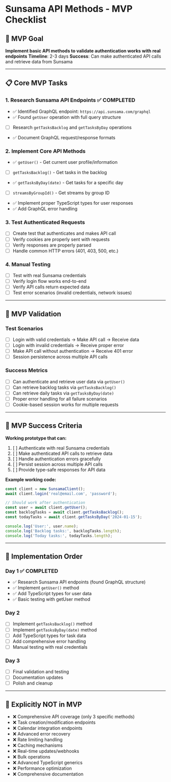 # Sunsama API Methods - MVP Checklist

## 🎯 MVP Goal
**Implement basic API methods to validate authentication works with real endpoints**
**Timeline**: 2-3 days
**Success**: Can make authenticated API calls and retrieve data from Sunsama

---

## 📋 Core MVP Tasks

### 1. Research Sunsama API Endpoints ✅ COMPLETED
- ✅ Identified GraphQL endpoint: `https://api.sunsama.com/graphql`
- ✅ Found `getUser` operation with full query structure
- [ ] Research `getTasksBacklog` and `getTasksByDay` operations
- ✅ Document GraphQL request/response formats

### 2. Implement Core API Methods
- ✅ `getUser()` - Get current user profile/information
- [ ] `getTasksBacklog()` - Get tasks in the backlog
- ✅ `getTasksByDay(date)` - Get tasks for a specific day
- [ ] `streamsByGroupId()` - Get streams by group ID
- ✅ Implement proper TypeScript types for user responses
- ✅ Add GraphQL error handling

### 3. Test Authenticated Requests
- [ ] Create test that authenticates and makes API call
- [ ] Verify cookies are properly sent with requests
- [ ] Verify responses are properly parsed
- [ ] Handle common HTTP errors (401, 403, 500, etc.)

### 4. Manual Testing
- [ ] Test with real Sunsama credentials
- [ ] Verify login flow works end-to-end
- [ ] Verify API calls return expected data
- [ ] Test error scenarios (invalid credentials, network issues)

---

## 🧪 MVP Validation

### Test Scenarios
- [ ] Login with valid credentials → Make API call → Receive data
- [ ] Login with invalid credentials → Receive proper error
- [ ] Make API call without authentication → Receive 401 error
- [ ] Session persistence across multiple API calls

### Success Metrics
- [ ] Can authenticate and retrieve user data via `getUser()`
- [ ] Can retrieve backlog tasks via `getTasksBacklog()`
- [ ] Can retrieve daily tasks via `getTasksByDay(date)`
- [ ] Proper error handling for all failure scenarios
- [ ] Cookie-based session works for multiple requests

---

## 🎯 MVP Success Criteria

**Working prototype that can:**
1. [ ] Authenticate with real Sunsama credentials
2. [ ] Make authenticated API calls to retrieve data
3. [ ] Handle authentication errors gracefully
4. [ ] Persist session across multiple API calls
5. [ ] Provide type-safe responses for API data

**Example working code:**
```typescript
const client = new SunsamaClient();
await client.login('real@email.com', 'password');

// Should work after authentication
const user = await client.getUser();
const backlogTasks = await client.getTasksBacklog();
const todayTasks = await client.getTasksByDay('2024-01-15');

console.log('User:', user.name);
console.log('Backlog tasks:', backlogTasks.length);
console.log('Today tasks:', todayTasks.length);
```

---

## 🚀 Implementation Order

### Day 1 ✅ COMPLETED
- ✅ Research Sunsama API endpoints (found GraphQL structure)
- ✅ Implement `getUser()` method
- ✅ Add TypeScript types for user data
- ✅ Basic testing with getUser method

### Day 2
- [ ] Implement `getTasksBacklog()` method
- [ ] Implement `getTasksByDay(date)` method
- [ ] Add TypeScript types for task data
- [ ] Add comprehensive error handling
- [ ] Manual testing with real credentials

### Day 3
- [ ] Final validation and testing
- [ ] Documentation updates
- [ ] Polish and cleanup

---

## 🚫 Explicitly NOT in MVP

- ❌ Comprehensive API coverage (only 3 specific methods)
- ❌ Task creation/modification endpoints
- ❌ Calendar integration endpoints
- ❌ Advanced error recovery
- ❌ Rate limiting handling
- ❌ Caching mechanisms
- ❌ Real-time updates/webhooks
- ❌ Bulk operations
- ❌ Advanced TypeScript generics
- ❌ Performance optimization
- ❌ Comprehensive documentation